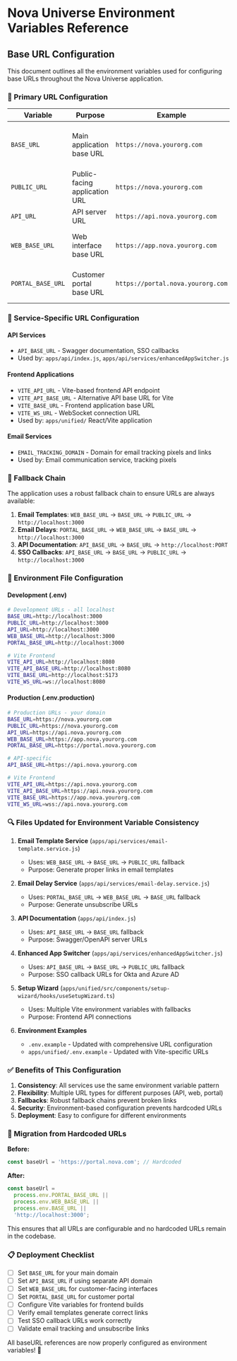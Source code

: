 # Nova Universe Environment Variables Reference

## Base URL Configuration

This document outlines all the environment variables used for configuring base URLs throughout the Nova Universe application.

### 🎯 Primary URL Configuration

| Variable          | Purpose                       | Example                           | Used By                                    |
| ----------------- | ----------------------------- | --------------------------------- | ------------------------------------------ |
| `BASE_URL`        | Main application base URL     | `https://nova.yourorg.com`        | API routes, email templates, SSO callbacks |
| `PUBLIC_URL`      | Public-facing application URL | `https://nova.yourorg.com`        | Frontend routing, public links             |
| `API_URL`         | API server URL                | `https://api.nova.yourorg.com`    | Frontend API calls                         |
| `WEB_BASE_URL`    | Web interface base URL        | `https://app.nova.yourorg.com`    | Email templates, customer portals          |
| `PORTAL_BASE_URL` | Customer portal base URL      | `https://portal.nova.yourorg.com` | Email delays, unsubscribe links            |

### 🔧 Service-Specific URL Configuration

#### API Services

- `API_BASE_URL` - Swagger documentation, SSO callbacks
- Used by: `apps/api/index.js`, `apps/api/services/enhancedAppSwitcher.js`

#### Frontend Applications

- `VITE_API_URL` - Vite-based frontend API endpoint
- `VITE_API_BASE_URL` - Alternative API base URL for Vite
- `VITE_BASE_URL` - Frontend application base URL
- `VITE_WS_URL` - WebSocket connection URL
- Used by: `apps/unified/` React/Vite application

#### Email Services

- `EMAIL_TRACKING_DOMAIN` - Domain for email tracking pixels and links
- Used by: Email communication service, tracking pixels

### 🔄 Fallback Chain

The application uses a robust fallback chain to ensure URLs are always available:

1. **Email Templates**: `WEB_BASE_URL` → `BASE_URL` → `PUBLIC_URL` → `http://localhost:3000`
2. **Email Delays**: `PORTAL_BASE_URL` → `WEB_BASE_URL` → `BASE_URL` → `http://localhost:3000`
3. **API Documentation**: `API_BASE_URL` → `BASE_URL` → `http://localhost:PORT`
4. **SSO Callbacks**: `API_BASE_URL` → `BASE_URL` → `PUBLIC_URL` → `http://localhost:3000`

### 📝 Environment File Configuration

#### Development (.env)

```bash
# Development URLs - all localhost
BASE_URL=http://localhost:3000
PUBLIC_URL=http://localhost:3000
API_URL=http://localhost:3000
WEB_BASE_URL=http://localhost:3000
PORTAL_BASE_URL=http://localhost:3000

# Vite Frontend
VITE_API_URL=http://localhost:8080
VITE_API_BASE_URL=http://localhost:8080
VITE_BASE_URL=http://localhost:5173
VITE_WS_URL=ws://localhost:8080
```

#### Production (.env.production)

```bash
# Production URLs - your domain
BASE_URL=https://nova.yourorg.com
PUBLIC_URL=https://nova.yourorg.com
API_URL=https://api.nova.yourorg.com
WEB_BASE_URL=https://app.nova.yourorg.com
PORTAL_BASE_URL=https://portal.nova.yourorg.com

# API-specific
API_BASE_URL=https://api.nova.yourorg.com

# Vite Frontend
VITE_API_URL=https://api.nova.yourorg.com
VITE_API_BASE_URL=https://api.nova.yourorg.com
VITE_BASE_URL=https://app.nova.yourorg.com
VITE_WS_URL=wss://api.nova.yourorg.com
```

### 🔍 Files Updated for Environment Variable Consistency

1. **Email Template Service** (`apps/api/services/email-template.service.js`)
   - Uses: `WEB_BASE_URL` → `BASE_URL` → `PUBLIC_URL` fallback
   - Purpose: Generate proper links in email templates

2. **Email Delay Service** (`apps/api/services/email-delay.service.js`)
   - Uses: `PORTAL_BASE_URL` → `WEB_BASE_URL` → `BASE_URL` fallback
   - Purpose: Generate unsubscribe URLs

3. **API Documentation** (`apps/api/index.js`)
   - Uses: `API_BASE_URL` → `BASE_URL` fallback
   - Purpose: Swagger/OpenAPI server URLs

4. **Enhanced App Switcher** (`apps/api/services/enhancedAppSwitcher.js`)
   - Uses: `API_BASE_URL` → `BASE_URL` → `PUBLIC_URL` fallback
   - Purpose: SSO callback URLs for Okta and Azure AD

5. **Setup Wizard** (`apps/unified/src/components/setup-wizard/hooks/useSetupWizard.ts`)
   - Uses: Multiple Vite environment variables with fallbacks
   - Purpose: Frontend API connections

6. **Environment Examples**
   - `.env.example` - Updated with comprehensive URL configuration
   - `apps/unified/.env.example` - Updated with Vite-specific URLs

### ✅ Benefits of This Configuration

1. **Consistency**: All services use the same environment variable pattern
2. **Flexibility**: Multiple URL types for different purposes (API, web, portal)
3. **Fallbacks**: Robust fallback chains prevent broken links
4. **Security**: Environment-based configuration prevents hardcoded URLs
5. **Deployment**: Easy to configure for different environments

### 🚀 Migration from Hardcoded URLs

**Before:**

```javascript
const baseUrl = 'https://portal.nova.com'; // Hardcoded
```

**After:**

```javascript
const baseUrl =
  process.env.PORTAL_BASE_URL ||
  process.env.WEB_BASE_URL ||
  process.env.BASE_URL ||
  'http://localhost:3000';
```

This ensures that all URLs are configurable and no hardcoded URLs remain in the codebase.

### 📋 Deployment Checklist

- [ ] Set `BASE_URL` for your main domain
- [ ] Set `API_BASE_URL` if using separate API domain
- [ ] Set `WEB_BASE_URL` for customer-facing interfaces
- [ ] Set `PORTAL_BASE_URL` for customer portal
- [ ] Configure Vite variables for frontend builds
- [ ] Verify email templates generate correct links
- [ ] Test SSO callback URLs work correctly
- [ ] Validate email tracking and unsubscribe links

All baseURL references are now properly configured as environment variables! 🎉
